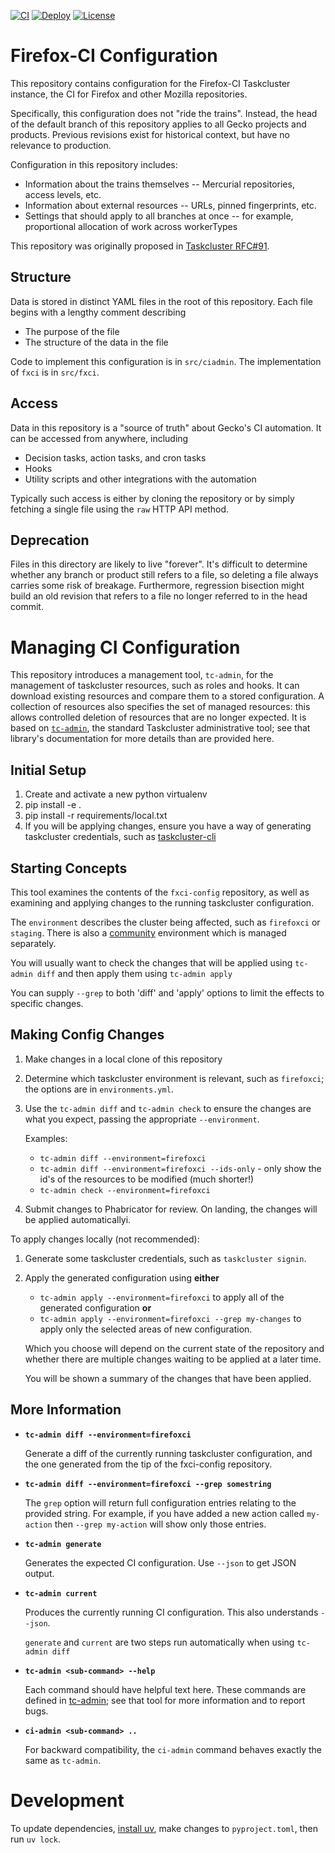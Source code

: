[![CI](https://firefox-ci-tc.services.mozilla.com/api/github/v1/repository/mozilla-releng/fxci-config/main/badge.svg)](https://firefox-ci-tc.services.mozilla.com/api/github/v1/repository/mozilla-releng/fxci-config/main/latest)
[![Deploy](https://github.com/mozilla-releng/fxci-config/actions/workflows/deploy.yml/badge.svg)](https://github.com/mozilla-releng/fxci-config/actions/workflows/deploy.yml)
[![License](https://img.shields.io/badge/license-MPL%202.0-orange.svg)](http://mozilla.org/MPL/2.0)

# Firefox-CI Configuration

This repository contains configuration for the Firefox-CI Taskcluster instance,
the CI for Firefox and other Mozilla repositories.

Specifically, this configuration does not "ride the trains".  Instead, the head
of the default branch of this repository applies to all Gecko projects and
products.  Previous revisions exist for historical context, but have no
relevance to production.

Configuration in this repository includes:

* Information about the trains themselves -- Mercurial repositories, access
  levels, etc.
* Information about external resources -- URLs, pinned fingerprints, etc.
* Settings that should apply to all branches at once -- for example,
  proportional allocation of work across workerTypes

This repository was originally proposed in [Taskcluster
RFC#91](https://github.com/taskcluster/taskcluster-rfcs/issues/91).

## Structure

Data is stored in distinct YAML files in the root of this repository.  Each
file begins with a lengthy comment describing

* The purpose of the file
* The structure of the data in the file

Code to implement this configuration is in `src/ciadmin`.  The implementation
of `fxci` is in `src/fxci`.

## Access

Data in this repository is a "source of truth" about Gecko's CI automation.  It
can be accessed from anywhere, including

* Decision tasks, action tasks, and cron tasks
* Hooks
* Utility scripts and other integrations with the automation

Typically such access is either by cloning the repository or by simply fetching
a single file using the `raw` HTTP API method.

## Deprecation

Files in this directory are likely to live "forever".  It's difficult to
determine whether any branch or product still refers to a file, so deleting a
file always carries some risk of breakage. Furthermore, regression bisection
might build an old revision that refers to a file no longer referred to in the
head commit.

# Managing CI Configuration

This repository introduces a management tool, `tc-admin`, for the management of
taskcluster resources, such as roles and hooks. It can download existing
resources and compare them to a stored configuration.  A collection of
resources also specifies the set of managed resources: this allows controlled
deletion of resources that are no longer expected.  It is based on
[`tc-admin`](https://github.com/taskcluster/tc-admin), the standard Taskcluster
administrative tool; see that library's documentation for more details than are
provided here.

## Initial Setup

1. Create and activate a new python virtualenv
1. pip install -e .
1. pip install -r requirements/local.txt
1. If you will be applying changes, ensure you have a way of generating
   taskcluster credentials, such as
   [taskcluster-cli](https://github.com/taskcluster/taskcluster/releases)

## Starting Concepts

This tool examines the contents of the `fxci-config` repository, as well
as examining and applying changes to the running taskcluster configuration.

The `environment` describes the cluster being affected, such as `firefoxci` or
`staging`. There is also a
[community](https://github.com/mozilla/community-tc-config/) environment which
is managed separately.

You will usually want to check the changes that will be applied using `tc-admin
diff` and then apply them using `tc-admin apply`

You can supply `--grep` to both 'diff' and 'apply' options to limit the effects
to specific changes.

## Making Config Changes

1. Make changes in a local clone of this repository
1. Determine which taskcluster environment is relevant, such as `firefoxci`;
   the options are in `environments.yml`.
1. Use the `tc-admin diff` and `tc-admin check` to ensure the changes are what
   you expect, passing the appropriate `--environment`.

   Examples:

   * `tc-admin diff --environment=firefoxci`
   * `tc-admin diff --environment=firefoxci --ids-only` - only show the id's of
     the resources to be modified (much shorter!)
   * `tc-admin check --environment=firefoxci`

1. Submit changes to Phabricator for review.  On landing, the changes will be
   applied automaticallyi.

To apply changes locally (not recommended):

1. Generate some taskcluster credentials, such as `taskcluster signin`.
1. Apply the generated configuration using **either**
   * `tc-admin apply --environment=firefoxci` to apply all of the generated
     configuration **or**
   * `tc-admin apply --environment=firefoxci --grep my-changes` to apply only
     the selected areas of new configuration.

   Which you choose will depend on the current state of the repository and
   whether there are multiple changes waiting to be applied at a later time.

   You will be shown a summary of the changes that have been applied.

## More Information

* **`tc-admin diff --environment=firefoxci`**

   Generate a diff of the currently running taskcluster configuration, and the
   one generated from the tip of the fxci-config repository.

* **`tc-admin diff --environment=firefoxci --grep somestring`**

   The `grep` option will return full configuration entries relating to the
   provided string. For example, if you have added a new action called `my-action`
   then `--grep my-action` will show only those entries.

* **`tc-admin generate`**

   Generates the expected CI configuration. Use `--json` to get JSON output.

* **`tc-admin current`**

   Produces the currently running CI configuration. This also understands
   `--json`.

   `generate` and `current` are two steps run automatically when using `tc-admin
   diff`

* **`tc-admin <sub-command> --help`**

  Each command should have helpful text here.  These commands are defined in
  [tc-admin](https://github.com/taskcluster/tc-admin); see that tool for more
  information and to report bugs.

* **`ci-admin <sub-command> ..`**

  For backward compatibility, the `ci-admin` command behaves exactly the same
  as `tc-admin`.

# Development

To update dependencies, [install
uv](https://docs.astral.sh/uv/getting-started/installation/), make changes to
`pyproject.toml`, then run `uv lock`.
